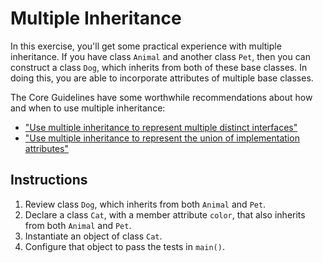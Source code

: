 # Multiple Inheritance

In this exercise, you'll get some practical experience with multiple inheritance. If you have class `Animal` and another class `Pet`, then you can construct a class `Dog`, which inherits from both of these base classes. In doing this, you are able to incorporate attributes of multiple base classes.

The Core Guidelines have some worthwhile recommendations about how and when to use multiple inheritance:

- ["Use multiple inheritance to represent multiple distinct interfaces"](http://isocpp.github.io/CppCoreGuidelines/CppCoreGuidelines#c135-use-multiple-inheritance-to-represent-multiple-distinct-interfaces)
- ["Use multiple inheritance to represent the union of implementation attributes"](http://isocpp.github.io/CppCoreGuidelines/CppCoreGuidelines#c136-use-multiple-inheritance-to-represent-the-union-of-implementation-attributes)

## Instructions

1. Review class `Dog`, which inherits from both `Animal` and `Pet`.
2. Declare a class `Cat`, with a member attribute `color`, that also inherits from both `Animal` and `Pet`.
3. Instantiate an object of class `Cat`.
4. Configure that object to pass the tests in `main()`.
